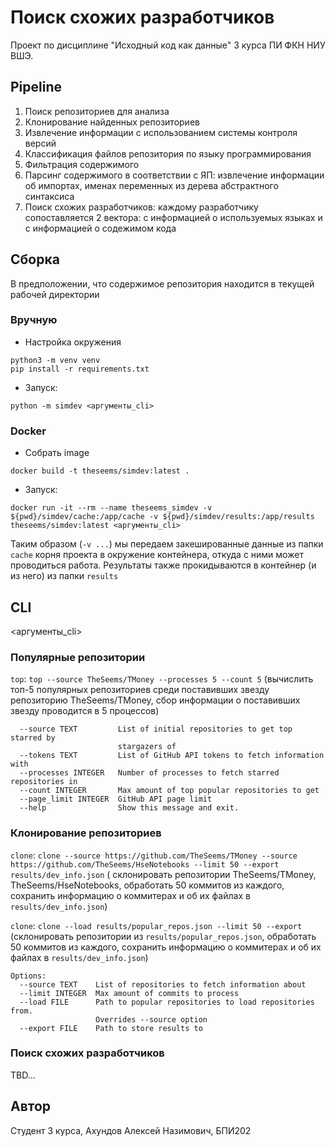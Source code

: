 # Поиск схожих разработчиков

Проект по дисциплине "Исходный код как данные" 3 курса ПИ ФКН НИУ ВШЭ.

## Pipeline

1. Поиск репозиториев для анализа
2. Клонирование найденных репозиториев
3. Извлечение информации с использованием системы контроля версий
4. Классификация файлов репозитория по языку программирования
5. Фильтрация содержимого
6. Парсинг содержимого в соответствии с ЯП: извлечение информации об импортах, именах
   переменных из дерева абстрактного синтаксиса
7. Поиск схожих разработчиков: каждому разработчику сопоставляется 2 вектора: с
   информацией о используемых языках и с информацией о содежимом кода

## Сборка

В предположении, что содержимое репозитория находится в текущей рабочей директории

### Вручную

- Настройка окружения

```shell
python3 -m venv venv
pip install -r requirements.txt
```

- Запуск:

```shell
python -m simdev <аргументы_cli>
```

### Docker

- Собрать image

```
docker build -t theseems/simdev:latest .
```

- Запуск:

```shell
docker run -it --rm --name theseems_simdev -v ${pwd}/simdev/cache:/app/cache -v ${pwd}/simdev/results:/app/results theseems/simdev:latest <аргументы_cli>
```

Таким образом (`-v ...`) мы передаем закешированные данные из папки `cache` корня
проекта в окружение контейнера, откуда с ними может проводиться работа.
Результаты также прокидываются в контейнер (и из него) из папки `results`

## CLI

<аргументы_cli>

### Популярные репозитории

`top`: `top --source TheSeems/TMoney --processes 5 --count 5` (вычислить топ-5
популярных репозиториев среди поставивших звезду репозиторию TheSeems/TMoney, сбор
информации о поставивших звезду проводится в 5 процессов)

```text
  --source TEXT         List of initial repositories to get top starred by
                        stargazers of
  --tokens TEXT         List of GitHub API tokens to fetch information with
  --processes INTEGER   Number of processes to fetch starred repositories in
  --count INTEGER       Max amount of top popular repositories to get
  --page_limit INTEGER  GitHub API page limit
  --help                Show this message and exit.
```

### Клонирование репозиториев

`clone`: `clone --source https://github.com/TheSeems/TMoney --source https://github.com/TheSeems/HseNotebooks --limit 50 --export results/dev_info.json` (
склонировать репозитории TheSeems/TMoney, TheSeems/HseNotebooks, обработать 50 коммитов из каждого,
сохранить информацию о коммитерах и об их файлах в `results/dev_info.json`)

`clone`: `clone --load results/popular_repos.json --limit 50 --export` (склонировать репозитории
из `results/popular_repos.json`, обработать 50 коммитов из каждого, сохранить информацию о коммитерах и об их файлах
в `results/dev_info.json`)

```text
Options:
  --source TEXT    List of repositories to fetch information about
  --limit INTEGER  Max amount of commits to process
  --load FILE      Path to popular repositories to load repositories from.
                   Overrides --source option
  --export FILE    Path to store results to
```

### Поиск схожих разработчиков

TBD...

## Автор

Студент 3 курса, Ахундов Алексей Назимович, БПИ202